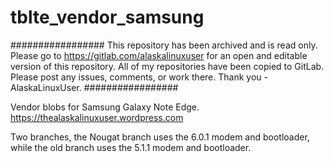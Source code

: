# tblte_vendor_samsung
#################
This repository has been archived and is read only. Please go to https://gitlab.com/alaskalinuxuser for an open and editable version of this repository. All of my repositories have been copied to GitLab. Please post any issues, comments, or work there. Thank you - AlaskaLinuxUser.
#################

Vendor blobs for Samsung Galaxy Note Edge. https://thealaskalinuxuser.wordpress.com

Two branches, the Nougat branch uses the 6.0.1 modem and bootloader, while the old branch uses the 5.1.1 modem and bootloader.


